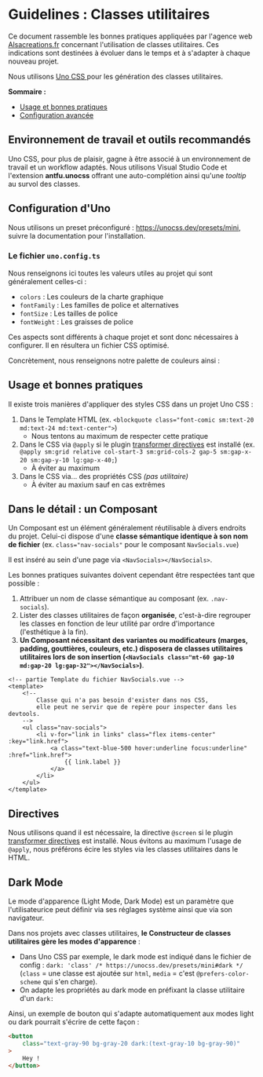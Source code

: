 # Guidelines : Classes utilitaires

Ce document rassemble les bonnes pratiques appliquées par l'agence web [Alsacreations.fr](https://www.alsacreations.fr/) concernant l'utilisation de classes utilitaires. Ces indications sont destinées à évoluer dans le temps et à s'adapter à chaque nouveau projet.

Nous utilisons [Uno CSS ](https://unocss.dev/) pour les génération des classes utilitaires.

**Sommaire :**

- [Usage et bonnes pratiques](#usage-et-bonnes-pratiques)
- [Configuration avancée](#configuration-avancée)

## Environnement de travail et outils recommandés

Uno CSS, pour plus de plaisir, gagne à être associé à un environnement de travail et un workflow adaptés. Nous utilisons Visual Studio Code et l'extension **antfu.unocss** offrant une auto-complétion ainsi qu'une _tooltip_ au survol des classes.

## Configuration d'Uno

Nous utilisons un preset préconfiguré : <https://unocss.dev/presets/mini>, suivre la documentation pour l'installation.

### Le fichier `uno.config.ts`

Nous renseignons ici toutes les valeurs utiles au projet qui sont généralement celles-ci :

- `colors` : Les couleurs de la charte graphique
- `fontFamily` : Les familles de police et alternatives
- `fontSize` : Les tailles de police
- `fontWeight` : Les graisses de police

Ces aspects sont différents à chaque projet et sont donc nécessaires à configurer. Il en résultera un fichier CSS optimisé.

Concrètement, nous renseignons notre palette de couleurs ainsi :

## Usage et bonnes pratiques

Il existe trois manières d'appliquer des styles CSS dans un projet Uno CSS :

1. Dans le Template HTML (ex. `<blockquote class="font-comic sm:text-20 md:text-24 md:text-center">`)
    - Nous tentons au maximum de respecter cette pratique
2. Dans le CSS via `@apply` si le plugin [transformer directives](https://unocss.dev/transformers/directives) est installé (ex. `@apply sm:grid relative col-start-3 sm:grid-cols-2 gap-5 sm:gap-x-20 sm:gap-y-10 lg:gap-x-40;`)
    - À éviter au maximum
3. Dans le CSS via... des propriétés CSS _(pas utilitaire)_
    - À éviter au maxium sauf en cas extrêmes

## Dans le détail : un Composant

Un Composant est un élément généralement réutilisable à divers endroits du projet. Celui-ci dispose d'une **classe sémantique identique à son nom de fichier** (ex. `class="nav-socials"` pour le composant `NavSocials.vue`)

Il est inséré au sein d'une page via `<NavSocials></NavSocials>`.

Les bonnes pratiques suivantes doivent cependant être respectées tant que possible&nbsp;:

1. Attribuer un nom de classe sémantique au composant (ex. `.nav-socials`).
2. Lister des classes utilitaires de façon **organisée**, c'est-à-dire regrouper les classes en fonction de leur utilité par ordre d'importance (l'esthétique à la fin).
3. **Un Composant nécessitant des variantes ou modificateurs (marges, padding, gouttières, couleurs, etc.) disposera de classes utilitaires utilitaires lors de son insertion (`<NavSocials class="mt-60 gap-10 md:gap-20 lg:gap-32"></NavSocials>`)**.

```vue
<!-- partie Template du fichier NavSocials.vue -->
<template>
    <!--
        Classe qui n'a pas besoin d'exister dans nos CSS,
        elle peut ne servir que de repère pour inspecter dans les devtools.
    -->
    <ul class="nav-socials">
        <li v-for="link in links" class="flex items-center" :key="link.href">
            <a class="text-blue-500 hover:underline focus:underline" :href="link.href">
                {{ link.label }}
            </a>
        </li>
    </ul>
</template>
```

## Directives

Nous utilisons quand il est nécessaire, la directive `@screen` si le plugin [transformer directives](https://unocss.dev/transformers/directives) est installé. Nous évitons au maximum l'usage de `@apply`, nous préférons écire les styles via les classes utilitaires dans le HTML.

## Dark Mode

Le mode d'apparence (Light Mode, Dark Mode) est un paramètre que l'utilisateurice peut définir via ses réglages système ainsi que via son navigateur.

Dans nos projets avec classes utilitaires, **le Constructeur de classes utilitaires gère les modes d'apparence** :

- Dans Uno CSS par exemple, le dark mode est indiqué dans le fichier de config : `dark: 'class' /* https://unocss.dev/presets/mini#dark */` (`class` = une classe est ajoutée sur `html`, `media` = c'est `@prefers-color-scheme` qui s'en charge).
- On adapte les propriétés au dark mode en préfixant la classe utilitaire d'un `dark:`

Ainsi, un exemple de bouton qui s'adapte automatiquement aux modes light ou dark pourrait s'écrire de cette façon :

```html
<button
    class="text-gray-90 bg-gray-20 dark:(text-gray-10 bg-gray-90)"
>
    Hey !
</button>
```

